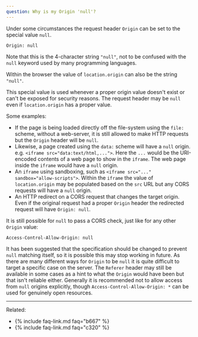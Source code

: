 ```yaml
---
question: Why is my Origin 'null'?
---
```


Under some circumstances the request header `Origin` can be set to the special value `null`.

```
Origin: null
```

Note that this is the 4-character string `"null"`, not to be confused with the `null` keyword used by many programming
languages.

Within the browser the value of `location.origin` can also be the string `"null"`.

This special value is used whenever a proper origin value doesn't exist or can't be exposed for security reasons. The
request header may be `null` even if `location.origin` has a proper value.

Some examples:

* If the page is being loaded directly off the file-system using the `file:` scheme, without a web-server, it is still
  allowed to make HTTP requests but the `Origin` header will be `null`.
* Likewise, a page created using the `data:` scheme will have a `null` origin. e.g. `<iframe src="data:text/html,...">`.
  Here the `...` would be the URI-encoded contents of a web page to show in the `iframe`. The web page inside the
  `iframe` would have a `null` origin.
* An `iframe` using sandboxing, such as `<iframe src="..." sandbox="allow-scripts">`. Within the `iframe` the value of
  `location.origin` may be populated based on the `src` URL but any CORS requests will have a `null` origin.
* An HTTP redirect on a CORS request that changes the target origin. Even if the original request had a proper `Origin`
  header the redirected request will have `Origin: null`.

It is still possible for `null` to pass a CORS check, just like for any other `Origin` value:

```
Access-Control-Allow-Origin: null
```

It has been suggested that the specification should be changed to prevent `null` matching itself, so it is possible this
may stop working in future. As there are many different ways for `Origin` to be `null` it is quite difficult to target a
specific case on the server. The `Referer` header may still be available in some cases as a hint to what the `Origin`
would have been but that isn't reliable either. Generally it is recommended not to allow access from `null` origins
explicitly, though `Access-Control-Allow-Origin: *` can be used for genuinely open resources.

---

Related:

* {% include faq-link.md faq="b667" %}
* {% include faq-link.md faq="c320" %}
